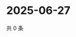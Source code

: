 # 2025-06-27

共 0 条

<!-- BEGIN ZHIHUVIDEO -->
<!-- 最后更新时间 Fri Jun 27 2025 17:12:48 GMT+0800 (China Standard Time) -->

<!-- END ZHIHUVIDEO -->
